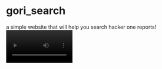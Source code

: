 # gori_search
a simple website that will help you search hacker one reports!
<video src='https://www.youtube.com/watch?v=23MIql989EY' width=180/>

